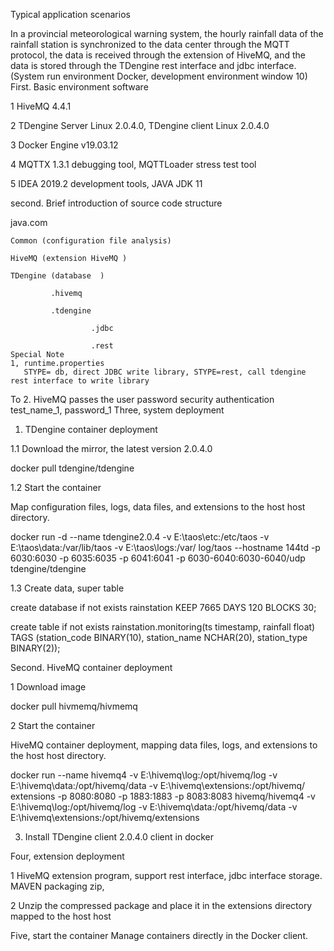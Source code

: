 Typical application scenarios

   In a provincial meteorological warning system, the hourly rainfall data of the rainfall station is synchronized to the data center through the MQTT protocol, the data is received through the extension of HiveMQ, and the data is stored through the TDengine rest interface and jdbc interface.
   (System run environment Docker, development environment window 10)
First. Basic environment software

1 HiveMQ 4.4.1

2 TDengine Server Linux 2.0.4.0, TDengine client Linux 2.0.4.0

3 Docker Engine v19.03.12

4 MQTTX 1.3.1 debugging tool, MQTTLoader stress test tool

5 IDEA 2019.2 development tools, JAVA JDK 11

second. Brief introduction of source code structure  

  java.com

    Common (configuration file analysis)
    
    HiveMQ (extension HiveMQ )
    
    TDengine (database  )
    
             .hivemq
             
             .tdengine
             
                      .jdbc
                      
                      .rest
    Special Note 
    1, runtime.properties
       STYPE= db, direct JDBC write library, STYPE=rest, call tdengine rest interface to write library
To
    2. HiveMQ passes the user password security authentication test_name_1, password_1
Three, system deployment

1. TDengine container deployment

1.1 Download the mirror, the latest version 2.0.4.0

docker pull tdengine/tdengine

1.2 Start the container

Map configuration files, logs, data files, and extensions to the host host directory.

docker run -d --name tdengine2.0.4 -v E:\taos\etc:/etc/taos -v E:\taos\data:/var/lib/taos -v E:\taos\logs:/var/ log/taos --hostname 144td -p 6030:6030 -p 6035:6035 -p 6041:6041 -p 6030-6040:6030-6040/udp tdengine/tdengine

1.3 Create data, super table


create database if not exists rainstation KEEP 7665 DAYS 120 BLOCKS 30;

 
create table if not exists rainstation.monitoring(ts timestamp, rainfall float) TAGS (station_code BINARY(10), station_name NCHAR(20), station_type BINARY(2));

Second. HiveMQ container deployment

1 Download image

docker pull hivmemq/hivmemq

2 Start the container

HiveMQ container deployment, mapping data files, logs, and extensions to the host host directory.

docker run --name hivemq4 -v E:\hivemq\log:/opt/hivemq/log -v E:\hivemq\data:/opt/hivemq/data -v E:\hivemq\extensions:/opt/hivemq/ extensions -p 8080:8080 -p 1883:1883 -p 8083:8083 hivemq/hivemq4
-v E:\hivemq\log:/opt/hivemq/log -v E:\hivemq\data:/opt/hivemq/data -v E:\hivemq\extensions:/opt/hivemq/extensions

3. Install TDengine client 2.0.4.0 client in docker

Four, extension deployment

1 HiveMQ extension program, support rest interface, jdbc interface storage. MAVEN packaging zip,

2 Unzip the compressed package and place it in the extensions directory mapped to the host host


Five, start the container
    Manage containers directly in the Docker client.